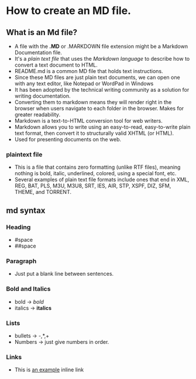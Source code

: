 # How to create an MD file.

## What is an Md file?
- A file with the **.MD** or .MARKDOWN file extension might be a Markdown Documentation file.  
- It's a *plain text file* that uses the *Markdown language* to describe how to convert a text document to HTML.  
- README.md is a common MD file that holds text instructions.  
- Since these MD files are just plain text documents, we can open one with any text editor, like Notepad or WordPad in Windows  
- It has been adopted by the technical writing community as a solution for writing documentation.  
- Converting them to markdown means they will render right in the browser when users navigate to each folder in the browser. Makes for greater readability.  
- Markdown is a text-to-HTML conversion tool for web writers.  
- Markdown allows you to write using an easy-to-read, easy-to-write plain text format, then convert it to structurally valid XHTML (or HTML).  
- Used for presenting documents on the web.  
### plaintext file
- This is a file that contains zero formatting (unlike RTF files), meaning nothing is bold, italic, underlined, colored, using a special font, etc.  
- Several examples of plain text file formats include ones that end in XML, REG, BAT, PLS, M3U, M3U8, SRT, IES, AIR, STP, XSPF, DIZ, SFM, THEME, and TORRENT.

## md syntax

### Heading
- #space<heading name>
- ##space<heading>
### Paragraph
- Just put a blank line between sentences.
### Bold and Italics
- bold -> *bold*
- italics -> **italics**
### Lists
- bullets -> -,*,+
- Numbers -> just give numbers in order.
### Links
- This is [an example](http://www.example.com/) inline link